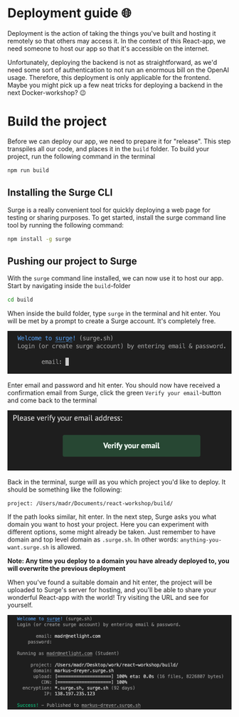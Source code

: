 # Deployment guide 🌐
Deployment is the action of taking the things you've built and hosting it remotely so that others may access it. In the context of this React-app, we need someone to host our app so that it's accessible on the internet.

Unfortunately, deploying the backend is not as straightforward, as we'd need some sort of authentication to not run an enormous bill on the OpenAI usage. Therefore, this deployment is only applicable for the frontend. Maybe you might pick up a few neat tricks for deploying a backend in the next Docker-workshop? 😉 

# Build the project
Before we can deploy our app, we need to prepare it for "release". This step transpiles all our code, and places it in the `build` folder. To build your project, run the following command in the terminal

```bash
npm run build
```

## Installing the Surge CLI
Surge is a really convenient tool for quickly deploying a web page for testing or sharing purposes. To get started, install the surge command line tool by running the following command:

```bash
npm install -g surge
```


## Pushing our project to Surge
With the `surge` command line installed, we can now use it to host our app. Start by navigating inside the `build`-folder

```bash
cd build
```

When inside the build folder, type `surge` in the terminal and hit enter. You will be met by a prompt to create a Surge account. It's completely free.

<img width=800px src="./images/surge-prompt.png">

Enter email and password and hit enter. You should now have received a confirmation email from Surge, click the green `Verify your email`-button and come back to the terminal

<img width=600px src="./images/surge-confirmation.png">

Back in the terminal, surge will as you which project you'd like to deploy. It should be something like the following: 

```
project: /Users/madr/Documents/react-workshop/build/
```

If the path looks similar, hit enter. In the next step, Surge asks you what domain you want to host your project. Here you can experiment with different options, some might already be taken. Just remember to have domain and top level domain as `.surge.sh`. In other words: `anything-you-want.surge.sh` is allowed.

__Note: Any time you deploy to a domain you have already deployed to, you will overwrite the previous deployment__

When you've found a suitable domain and hit enter, the project will be uploaded to Surge's server for hosting, and you'll be able to share your wonderful React-app with the world! Try visiting the URL and see for yourself.

<img width=600px src="./images/surge-final.png">

